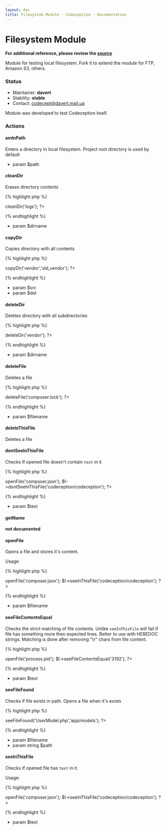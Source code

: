 ```yaml
---
layout: doc
title: Filesystem Module - Codeception - Documentation
---
```


# Filesystem Module
**For additional reference, please review the [source](https://github.com/Codeception/Codeception/tree/master/src/Codeception/Module/Filesystem.php)**


Module for testing local filesystem.
Fork it to extend the module for FTP, Amazon S3, others.

### Status

* Maintainer: **davert**
* Stability: **stable**
* Contact: codecept@davert.mail.ua

Module was developed to test Codeception itself.

### Actions


#### amInPath


Enters a directory In local filesystem.
Project root directory is used by default

 * param $path


#### cleanDir


Erases directory contents

{% highlight php %}

<?php
$I->cleanDir('logs');
?>

{% endhighlight %}

 * param $dirname


#### copyDir


Copies directory with all contents

{% highlight php %}

<?php
$I->copyDir('vendor','old_vendor');
?>

{% endhighlight %}

 * param $src
 * param $dst


#### deleteDir


Deletes directory with all subdirectories

{% highlight php %}

<?php
$I->deleteDir('vendor');
?>

{% endhighlight %}

 * param $dirname


#### deleteFile


Deletes a file

{% highlight php %}

<?php
$I->deleteFile('composer.lock');
?>

{% endhighlight %}

 * param $filename


#### deleteThisFile


Deletes a file


#### dontSeeInThisFile


Checks If opened file doesn't contain `text` in it

{% highlight php %}

<?php
$I->openFile('composer.json');
$I->dontSeeInThisFile('codeception/codeception');
?>

{% endhighlight %}

 * param $text


#### getName

__not documented__


#### openFile


Opens a file and stores it's content.

Usage:

{% highlight php %}

<?php
$I->openFile('composer.json');
$I->seeInThisFile('codeception/codeception');
?>

{% endhighlight %}

 * param $filename


#### seeFileContentsEqual


Checks the strict matching of file contents.
Unlike `seeInThisFile` will fail if file has something more then expected lines.
Better to use with HEREDOC strings.
Matching is done after removing "\r" chars from file content.

{% highlight php %}

<?php
$I->openFile('process.pid');
$I->seeFileContentsEqual('3192');
?>

{% endhighlight %}

 * param $text


#### seeFileFound


Checks if file exists in path.
Opens a file when it's exists

{% highlight php %}

<?php
$I->seeFileFound('UserModel.php','app/models');
?>

{% endhighlight %}

 * param $filename
 * param string $path


#### seeInThisFile


Checks If opened file has `text` in it.

Usage:

{% highlight php %}

<?php
$I->openFile('composer.json');
$I->seeInThisFile('codeception/codeception');
?>

{% endhighlight %}

 * param $text
